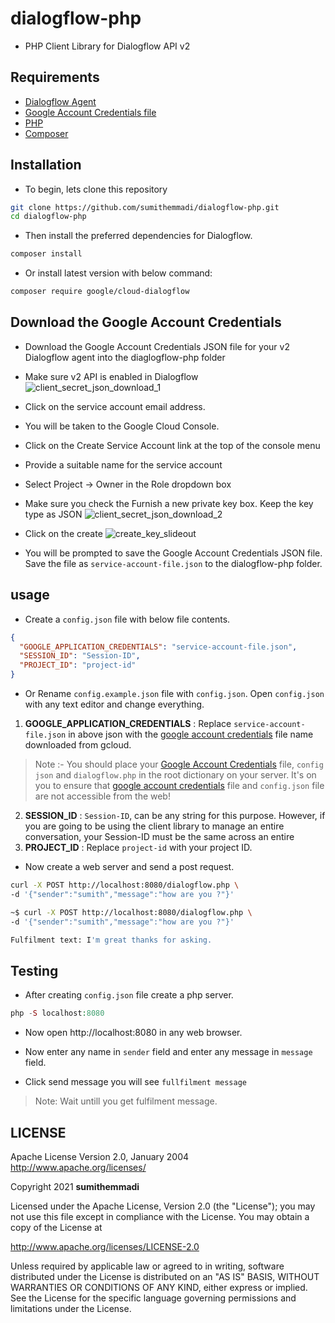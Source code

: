 # dialogflow-php
- PHP Client Library for Dialogflow API v2
## Requirements

* [Dialogflow Agent](https://dialogflow.com/docs/reference/v2-agent-setup)
* [Google Account Credentials file](https://cloud.google.com/docs/authentication/production)
* [PHP ](http://php.net/downloads.php)
* [Composer](https://getcomposer.org/)

## Installation

- To begin, lets clone this repository
```bash
git clone https://github.com/sumithemmadi/dialogflow-php.git
cd dialogflow-php
```
- Then  install the preferred dependencies for Dialogflow.

```bash
composer install
```

- Or install latest version with below command:
```bash
composer require google/cloud-dialogflow
```

## Download the Google Account Credentials
- Download the Google Account Credentials JSON file for your v2 Dialogflow agent into the diaglogflow-php folder

- Make sure v2 API is enabled in Dialogflow
![client_secret_json_download_1](https://user-images.githubusercontent.com/50250422/135780264-48c383ce-7942-418f-baf8-703b5257fd30.png)
- Click on the service account email address.
- You will be taken to the Google Cloud Console.
- Click on the Create Service Account link at the top of the console menu
- Provide a suitable name for the service account
- Select Project -> Owner in the Role dropdown box
- Make sure you check the Furnish a new private key box. Keep the key type as JSON
![client_secret_json_download_2](https://user-images.githubusercontent.com/50250422/135780322-ed003c6f-cf2e-47dd-9c0f-e176e90fc91c.png)
- Click on the create
![create_key_slideout](https://user-images.githubusercontent.com/50250422/135780443-9d351d03-405c-49a4-9317-9131bab92041.png)
- You will be prompted to save the Google Account Credentials JSON file. Save the file as `service-account-file.json` to the dialogflow-php folder.

## usage
-  Create a `config.json`  file with below file contents. 
```json
{
  "GOOGLE_APPLICATION_CREDENTIALS": "service-account-file.json",
  "SESSION_ID": "Session-ID",
  "PROJECT_ID": "project-id"
}
```
- Or Rename `config.example.json` file with `config.json`. Open `config.json` with any text editor and change everything.

1. <b>GOOGLE_APPLICATION_CREDENTIALS</b> : Replace `service-account-file.json` in above json with the [google account credentials](https://cloud.google.com/docs/authentication/production) file name downloaded from gcloud.
> Note :- You should place your [Google Account Credentials](https://cloud.google.com/docs/authentication/production) file, `config json` and `dialogflow.php` in the root dictionary on your server. It's on you to ensure that [google account credentials](https://cloud.google.com/docs/authentication/production) file  and `config.json` file are  not accessible from the web!
2. <b>SESSION_ID</b> : `Session-ID`, can be any string for this purpose. However, if you are going to be using the client library to manage an entire conversation, your Session-ID must be the same across an entire
3. <b>PROJECT_ID</b> : Replace `project-id` with your project ID.

- Now create a web server and send a post request.
```sh
curl -X POST http://localhost:8080/dialogflow.php \
-d '{"sender":"sumith","message":"how are you ?"}'
```
```sh
~$ curl -X POST http://localhost:8080/dialogflow.php \
-d '{"sender":"sumith","message":"how are you ?"}'

Fulfilment text: I'm great thanks for asking.
```

## Testing
- After creating `config.json` file  create a php server.
```php
php -S localhost:8080
```
- Now open http://localhost:8080 in any web browser.

- Now enter any name in `sender` field and enter any message in `message` field.
- Click send message you will see `fullfilment message` 
> Note: Wait untill you get fulfilment message.

## LICENSE
   Apache License
   Version 2.0, January 2004
   http://www.apache.org/licenses/

   Copyright  2021  <b>sumithemmadi</b>

   Licensed under the Apache License, Version 2.0 (the "License");
   you may not use this file except in compliance with the License.
   You may obtain a copy of the License at

   http://www.apache.org/licenses/LICENSE-2.0

   Unless required by applicable law or agreed to in writing, software
   distributed under the License is distributed on an "AS IS" BASIS,
   WITHOUT WARRANTIES OR CONDITIONS OF ANY KIND, either express or implied.
   See the License for the specific language governing permissions and
   limitations under the License.

